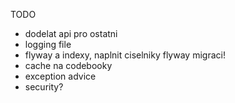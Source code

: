 

TODO
- dodelat api pro ostatni
- logging file
- flyway a indexy, naplnit ciselniky flyway migraci!
- cache na codebooky
- exception advice
- security?
